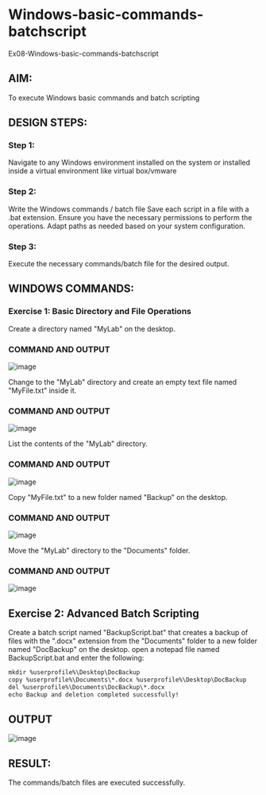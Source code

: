 # Windows-basic-commands-batchscript
Ex08-Windows-basic-commands-batchscript

## AIM:
To execute Windows basic commands and batch scripting

## DESIGN STEPS:

### Step 1:

Navigate to any Windows environment installed on the system or installed inside a virtual environment like virtual box/vmware 

### Step 2:

Write the Windows commands / batch file
Save each script in a file with a .bat extension.
Ensure you have the necessary permissions to perform the operations.
Adapt paths as needed based on your system configuration.
### Step 3:

Execute the necessary commands/batch file for the desired output. 




## WINDOWS COMMANDS:
### Exercise 1: Basic Directory and File Operations
Create a directory named "MyLab" on the desktop.


### COMMAND AND OUTPUT

![image](https://github.com/user-attachments/assets/0137c8da-104a-4592-9d21-94a3068eb069)

Change to the "MyLab" directory and create an empty text file named "MyFile.txt" inside it.


### COMMAND AND OUTPUT

![image](https://github.com/user-attachments/assets/1b74cad8-d3c5-4727-9be9-3639e1714d60)


List the contents of the "MyLab" directory.


### COMMAND AND OUTPUT
![image](https://github.com/user-attachments/assets/997d16a7-5b62-439f-ae12-71110b338519)



Copy "MyFile.txt" to a new folder named "Backup" on the desktop.

### COMMAND AND OUTPUT
![image](https://github.com/user-attachments/assets/a3cce3d6-f8b2-4916-8751-22b1af6bf2f5)



Move the "MyLab" directory to the "Documents" folder.


### COMMAND AND OUTPUT

![image](https://github.com/user-attachments/assets/3791b3f7-9eb3-42e2-b2dd-b688197ab4ac)


## Exercise 2: Advanced Batch Scripting
Create a batch script named "BackupScript.bat" that creates a backup of files with the ".docx" extension from the "Documents" folder to a new folder named "DocBackup" on the desktop.
open a notepad file named BackupScript.bat and enter the following:
```txt
mkdir %userprofile%\Desktop\DocBackup
copy %userprofile%\Documents\*.docx %userprofile%\Desktop\DocBackup
del %userprofile%\Documents\DocBackup\*.docx
echo Backup and deletion completed successfully!
```




## OUTPUT

![image](https://github.com/user-attachments/assets/17a3725f-dea2-42b2-9209-2d022265e10c)




## RESULT:
The commands/batch files are executed successfully.


